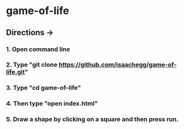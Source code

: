 # game-of-life
## Directions ->
### 1. Open command line
### 2. Type "git clone https://github.com/isaachegg/game-of-life.git"
### 3. Type "cd game-of-life"
### 4. Then type "open index.html"
### 5. Draw a shape by clicking on a square and then press run.
